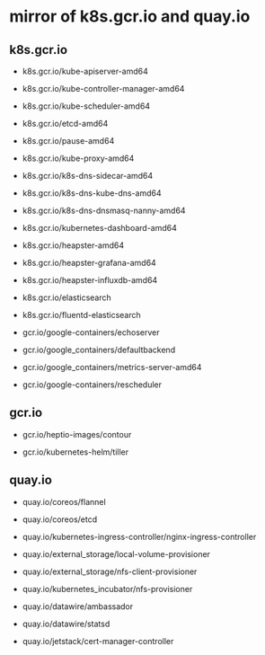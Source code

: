 # mirror of k8s.gcr.io and quay.io

## k8s.gcr.io

- k8s.gcr.io/kube-apiserver-amd64
- k8s.gcr.io/kube-controller-manager-amd64
- k8s.gcr.io/kube-scheduler-amd64
- k8s.gcr.io/etcd-amd64
- k8s.gcr.io/pause-amd64
- k8s.gcr.io/kube-proxy-amd64

- k8s.gcr.io/k8s-dns-sidecar-amd64
- k8s.gcr.io/k8s-dns-kube-dns-amd64
- k8s.gcr.io/k8s-dns-dnsmasq-nanny-amd64

- k8s.gcr.io/kubernetes-dashboard-amd64
- k8s.gcr.io/heapster-amd64
- k8s.gcr.io/heapster-grafana-amd64
- k8s.gcr.io/heapster-influxdb-amd64

- k8s.gcr.io/elasticsearch
- k8s.gcr.io/fluentd-elasticsearch

- gcr.io/google-containers/echoserver
- gcr.io/google_containers/defaultbackend
- gcr.io/google_containers/metrics-server-amd64
- gcr.io/google-containers/rescheduler

## gcr.io

- gcr.io/heptio-images/contour

- gcr.io/kubernetes-helm/tiller

## quay.io

- quay.io/coreos/flannel
- quay.io/coreos/etcd

- quay.io/kubernetes-ingress-controller/nginx-ingress-controller

- quay.io/external_storage/local-volume-provisioner
- quay.io/external_storage/nfs-client-provisioner

- quay.io/kubernetes_incubator/nfs-provisioner

- quay.io/datawire/ambassador
- quay.io/datawire/statsd

- quay.io/jetstack/cert-manager-controller